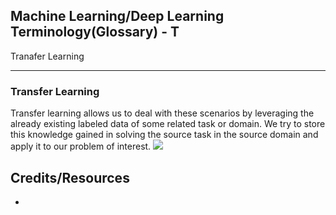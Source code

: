 ## Machine Learning/Deep Learning Terminology(Glossary) - T ##
Tranafer Learning
___
### Transfer Learning ###
Transfer learning allows us to deal with these scenarios by leveraging the already existing labeled data of some related task or domain. We try to store this knowledge gained in solving the source task in the source domain and apply it to our problem of interest.
![](https://github.com/Avkash/mldl/blob/master/images/transferlearning.png)


## Credits/Resources ##
 - []()

